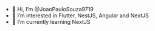 - 👋 Hi, I’m @JoaoPauloSouza9719
- 👀 I’m interested in Flutter, NestJS, Angular and NextJS
- 🌱 I’m currently learning NextJS

<!---
JoaoPauloSouza9719/JoaoPauloSouza9719 is a ✨ special ✨ repository because its `README.md` (this file) appears on your GitHub profile.
You can click the Preview link to take a look at your changes.
--->
